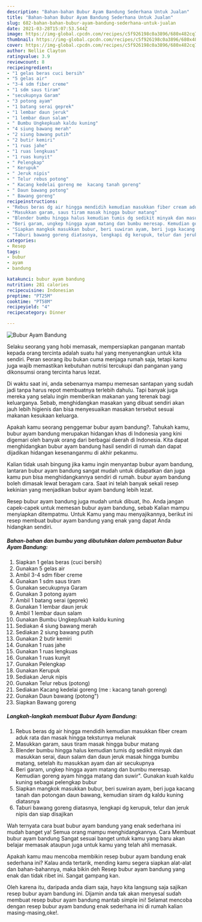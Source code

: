 ```yaml
---
description: "Bahan-bahan Bubur Ayam Bandung Sederhana Untuk Jualan"
title: "Bahan-bahan Bubur Ayam Bandung Sederhana Untuk Jualan"
slug: 682-bahan-bahan-bubur-ayam-bandung-sederhana-untuk-jualan
date: 2021-03-28T15:07:53.544Z
image: https://img-global.cpcdn.com/recipes/c5f926198c0a3896/680x482cq70/bubur-ayam-bandung-foto-resep-utama.jpg
thumbnail: https://img-global.cpcdn.com/recipes/c5f926198c0a3896/680x482cq70/bubur-ayam-bandung-foto-resep-utama.jpg
cover: https://img-global.cpcdn.com/recipes/c5f926198c0a3896/680x482cq70/bubur-ayam-bandung-foto-resep-utama.jpg
author: Nellie Clayton
ratingvalue: 3.9
reviewcount: 8
recipeingredient:
- "1 gelas beras cuci bersih"
- "5 gelas air"
- "3-4 sdm fiber creme"
- "1 sdm saus tiram"
- "secukupnya Garam"
- "3 potong ayam"
- "1 batang serai geprek"
- "1 lembar daun jeruk"
- "1 lembar daun salam"
- " Bumbu Ungkepkuah kaldu kuning"
- "4 siung bawang merah"
- "2 siung bawang putih"
- "2 butir kemiri"
- "1 ruas jahe"
- "1 ruas lengkuas"
- "1 ruas kunyit"
- " Pelengkap"
- " Kerupuk"
- " Jeruk nipis"
- " Telur rebus potong"
- " Kacang kedelai goreng me  kacang tanah goreng"
- " Daun bawang potong"
- " Bawang goreng"
recipeinstructions:
- "Rebus beras dg air hingga mendidih kemudian masukkan fiber cream aduk rata dan masak hingga teksturnya melunak"
- "Masukkan garam, saus tiram masak hingga bubur matang"
- "Blender bumbu hingga halus kemudian tumis dg sedikit minyak dan masukkan serai, daun salam dan daun jeruk masak hingga bumbu matang, setelah itu masukkan ayam dan air secukupnya"
- "Beri garam, ungkep hingga ayam matang dan bumbu meresap. Kemudian goreng ayam hingga matang dan suwir&#34;. Gunakan kuah kaldu kuning sebagai pelengkap bubur"
- "Siapkan mangkok masukkan bubur, beri suwiran ayam, beri juga kacang tanah dan potongan daun bawang, kemudian siram dg kaldu kuning diatasnya"
- "Taburi bawang goreng diatasnya, lengkapi dg kerupuk, telur dan jeruk nipis dan siap disajikan"
categories:
- Resep
tags:
- bubur
- ayam
- bandung

katakunci: bubur ayam bandung 
nutrition: 281 calories
recipecuisine: Indonesian
preptime: "PT25M"
cooktime: "PT58M"
recipeyield: "4"
recipecategory: Dinner

---
```



![Bubur Ayam Bandung](https://img-global.cpcdn.com/recipes/c5f926198c0a3896/680x482cq70/bubur-ayam-bandung-foto-resep-utama.jpg)

Selaku seorang yang hobi memasak, mempersiapkan panganan mantab kepada orang tercinta adalah suatu hal yang menyenangkan untuk kita sendiri. Peran seorang ibu bukan cuma menjaga rumah saja, tetapi kamu juga wajib memastikan kebutuhan nutrisi tercukupi dan panganan yang dikonsumsi orang tercinta harus lezat.

Di waktu  saat ini, anda sebenarnya mampu memesan santapan yang sudah jadi tanpa harus repot membuatnya terlebih dahulu. Tapi banyak juga mereka yang selalu ingin memberikan makanan yang terenak bagi keluarganya. Sebab, menghidangkan masakan yang dibuat sendiri akan jauh lebih higienis dan bisa menyesuaikan masakan tersebut sesuai makanan kesukaan keluarga. 



Apakah kamu seorang penggemar bubur ayam bandung?. Tahukah kamu, bubur ayam bandung merupakan hidangan khas di Indonesia yang kini digemari oleh banyak orang dari berbagai daerah di Indonesia. Kita dapat menghidangkan bubur ayam bandung hasil sendiri di rumah dan dapat dijadikan hidangan kesenanganmu di akhir pekanmu.

Kalian tidak usah bingung jika kamu ingin menyantap bubur ayam bandung, lantaran bubur ayam bandung sangat mudah untuk didapatkan dan juga kamu pun bisa menghidangkannya sendiri di rumah. bubur ayam bandung boleh dimasak lewat beragam cara. Saat ini telah banyak sekali resep kekinian yang menjadikan bubur ayam bandung lebih lezat.

Resep bubur ayam bandung juga mudah untuk dibuat, lho. Anda jangan capek-capek untuk memesan bubur ayam bandung, sebab Kalian mampu menyiapkan ditempatmu. Untuk Kamu yang mau menyajikannya, berikut ini resep membuat bubur ayam bandung yang enak yang dapat Anda hidangkan sendiri.

<!--inarticleads1-->

##### Bahan-bahan dan bumbu yang dibutuhkan dalam pembuatan Bubur Ayam Bandung:

1. Siapkan 1 gelas beras (cuci bersih)
1. Gunakan 5 gelas air
1. Ambil 3-4 sdm fiber creme
1. Gunakan 1 sdm saus tiram
1. Gunakan secukupnya Garam
1. Gunakan 3 potong ayam
1. Ambil 1 batang serai (geprek)
1. Gunakan 1 lembar daun jeruk
1. Ambil 1 lembar daun salam
1. Gunakan  Bumbu Ungkep/kuah kaldu kuning
1. Sediakan 4 siung bawang merah
1. Sediakan 2 siung bawang putih
1. Gunakan 2 butir kemiri
1. Gunakan 1 ruas jahe
1. Gunakan 1 ruas lengkuas
1. Gunakan 1 ruas kunyit
1. Gunakan  Pelengkap
1. Gunakan  Kerupuk
1. Sediakan  Jeruk nipis
1. Gunakan  Telur rebus (potong)
1. Sediakan  Kacang kedelai goreng (me : kacang tanah goreng)
1. Gunakan  Daun bawang (potong&#34;)
1. Siapkan  Bawang goreng




<!--inarticleads2-->

##### Langkah-langkah membuat Bubur Ayam Bandung:

1. Rebus beras dg air hingga mendidih kemudian masukkan fiber cream aduk rata dan masak hingga teksturnya melunak
1. Masukkan garam, saus tiram masak hingga bubur matang
1. Blender bumbu hingga halus kemudian tumis dg sedikit minyak dan masukkan serai, daun salam dan daun jeruk masak hingga bumbu matang, setelah itu masukkan ayam dan air secukupnya
1. Beri garam, ungkep hingga ayam matang dan bumbu meresap. Kemudian goreng ayam hingga matang dan suwir&#34;. Gunakan kuah kaldu kuning sebagai pelengkap bubur
1. Siapkan mangkok masukkan bubur, beri suwiran ayam, beri juga kacang tanah dan potongan daun bawang, kemudian siram dg kaldu kuning diatasnya
1. Taburi bawang goreng diatasnya, lengkapi dg kerupuk, telur dan jeruk nipis dan siap disajikan




Wah ternyata cara buat bubur ayam bandung yang enak sederhana ini mudah banget ya! Semua orang mampu menghidangkannya. Cara Membuat bubur ayam bandung Sangat sesuai banget untuk kamu yang baru akan belajar memasak ataupun juga untuk kamu yang telah ahli memasak.

Apakah kamu mau mencoba membikin resep bubur ayam bandung enak sederhana ini? Kalau anda tertarik, mending kamu segera siapkan alat-alat dan bahan-bahannya, maka bikin deh Resep bubur ayam bandung yang enak dan tidak ribet ini. Sangat gampang kan. 

Oleh karena itu, daripada anda diam saja, hayo kita langsung saja sajikan resep bubur ayam bandung ini. Dijamin anda tak akan menyesal sudah membuat resep bubur ayam bandung mantab simple ini! Selamat mencoba dengan resep bubur ayam bandung enak sederhana ini di rumah kalian masing-masing,oke!.

